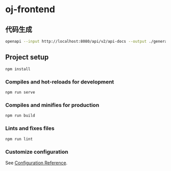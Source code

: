 # oj-frontend

## 代码生成
```bash
openapi --input http://localhost:8080/api/v2/api-docs --output ./generated --client axios
```


## Project setup
```
npm install
```

### Compiles and hot-reloads for development
```
npm run serve
```

### Compiles and minifies for production
```
npm run build
```

### Lints and fixes files
```
npm run lint
```

### Customize configuration
See [Configuration Reference](https://cli.vuejs.org/config/).
